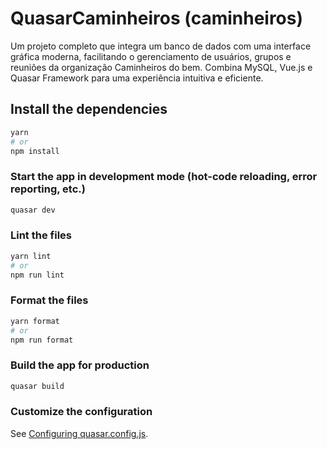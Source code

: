 # QuasarCaminheiros (caminheiros)

Um projeto completo que integra um banco de dados com uma interface gráfica moderna, facilitando o gerenciamento de usuários, grupos e reuniões da organização Caminheiros do bem. Combina MySQL, Vue.js e Quasar Framework para uma experiência intuitiva e eficiente.

## Install the dependencies
```bash
yarn
# or
npm install
```

### Start the app in development mode (hot-code reloading, error reporting, etc.)
```bash
quasar dev
```


### Lint the files
```bash
yarn lint
# or
npm run lint
```


### Format the files
```bash
yarn format
# or
npm run format
```



### Build the app for production
```bash
quasar build
```

### Customize the configuration
See [Configuring quasar.config.js](https://v2.quasar.dev/quasar-cli-vite/quasar-config-js).
